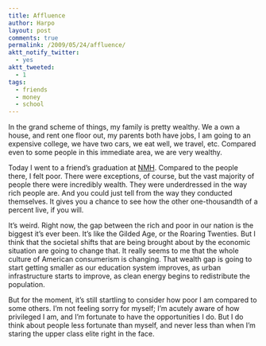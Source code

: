 ```yaml
---
title: Affluence
author: Harpo
layout: post
comments: true
permalink: /2009/05/24/affluence/
aktt_notify_twitter:
  - yes
aktt_tweeted:
  - 1
tags:
  - friends
  - money
  - school
---
```

In the grand scheme of things, my family is pretty wealthy. We a own a house, and rent one floor out, my parents both have jobs, I am going to an expensive college, we have two cars, we eat well, we travel, etc. Compared even to some people in this immediate area, we are very wealthy.

Today I went to a friend&#8217;s graduation at <a href="http://nmhschool.org/index.php" target="_blank">NMH</a>. Compared to the people there, I felt poor. There were exceptions, of course, but the vast majority of people there were incredibly wealth. They were underdressed in the way rich people are. And you could just tell from the way they conducted themselves. It gives you a chance to see how the other one-thousandth of a percent live, if you will.

It&#8217;s weird. Right now, the gap between the rich and poor in our nation is the biggest it&#8217;s ever been. It&#8217;s like the Gilded Age, or the Roaring Twenties. But I think that the societal shifts that are being brought about by the economic situation are going to change that. It really seems to me that the whole culture of American consumerism is changing. That wealth gap is going to start getting smaller as our education system improves, as urban infrastructure starts to improve, as clean energy begins to redistribute the population.

But for the moment, it&#8217;s still startling to consider how poor I am compared to some others. I&#8217;m not feeling sorry for myself; I&#8217;m acutely aware of how privileged I am, and I&#8217;m fortunate to have the opportunities I do. But I do think about people less fortunate than myself, and never less than when I&#8217;m staring the upper class elite right in the face.